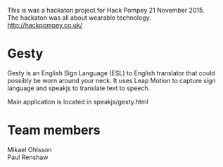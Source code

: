 
This is was a hackaton project for Hack Pompey 21 November 2015. <br />
The hackaton was all about wearable technology. <br />
http://hackpompey.co.uk/

# Gesty
Gesty is an English Sign Language (ESL) to English translator that could possibly be worn around your neck.
It uses Leap Motion to capture sign language and speakjs to translate text to speech.

Main application is located in speakjs/gesty.html

# Team members
Mikael Ohlsson <br />
Paul Renshaw <br />
